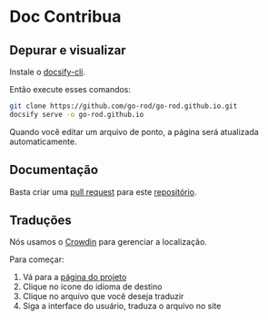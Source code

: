 # Doc Contribua

## Depurar e visualizar

Instale o [docsify-cli](https://docsify.js.org/#/quickstart).

Então execute esses comandos:

```bash
git clone https://github.com/go-rod/go-rod.github.io.git
docsify serve -o go-rod.github.io
```

Quando você editar um arquivo de ponto, a página será atualizada automaticamente.

## Documentação

Basta criar uma [pull request](https://docs.github.com/en/github/collaborating-with-issues-and-pull-requests/about-pull-requests) para este [repositório](https://github.com/go-rod/go-rod.github.io.git).

## Traduções

Nós usamos o [Crowdin](https://crowdin.com/) para gerenciar a localização.

Para começar:

1. Vá para a [página do projeto](https://crowdin.com/project/go-rod)
2. Clique no ícone do idioma de destino
3. Clique no arquivo que você deseja traduzir
4. Siga a interface do usuário, traduza o arquivo no site
